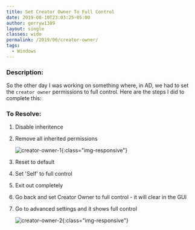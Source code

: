 ```yaml
---
title: Set Creator Owner To Full Control
date: 2019-08-10T23:03:25-05:00
author: gerryw1389
layout: single
classes: wide
permalink: /2019/06/creator-owner/
tags:
  - Windows
---
```

<!--more-->

### Description:

So the other day I was working on something where, in AD, we had to set the `creator owner` permissions to full control. Here are the steps I did to complete this:

### To Resolve:

1. Disable inheritence

2. Remove all inherited permissions

   ![creator-owner-1](https://automationadmin.com/assets/images/uploads/2019/06/creator-owner-1.png){:class="img-responsive"}

3. Reset to default

4. Set 'Self' to full control

5. Exit out completely

6. Go back and set Creator Owner to full control - it will clear in the GUI

7. Go to advanced settings and it shows full control

   ![creator-owner-2](https://automationadmin.com/assets/images/uploads/2019/06/creator-owner-2.png){:class="img-responsive"}

